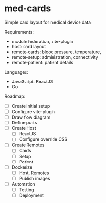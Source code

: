 # med-cards
Simple card layout for medical device data

Requirements: 
- module federation, vite-plugin
- host: card layout
- remote-cards: blood pressure, temperature, 
- remote-setup: administration, connectivity
- remote-patient: patient details

Languages:
- JavaScript: ReactJS
- Go

Roadmap:
- [ ] Create initial setup
- [ ] Configure vite-plugin
- [ ] Draw flow diagram
- [ ] Define ports
- [ ] Create Host
    - [ ] ReactJS
    - [ ] Configure override CSS
- [ ] Create Remotes
    - [ ] Cards
    - [ ] Setup
    - [ ] Patient
- [ ] Dockerize
    - [ ] Host, Remotes
    - [ ] Publish images
- [ ] Automation
    - [ ] Testing
    - [ ] Deployment
